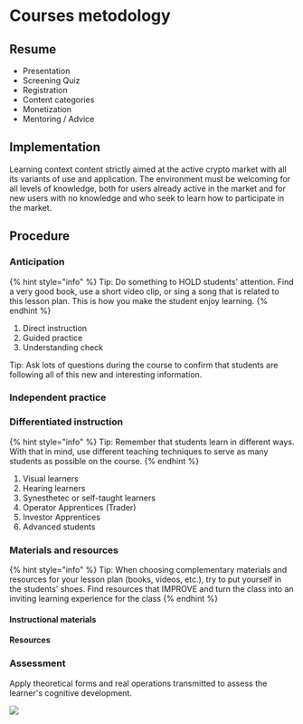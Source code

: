 # Courses metodology

## Resume

* Presentation
* Screening Quiz
* Registration
* Content categories
* Monetization
* Mentoring / Advice

## Implementation

Learning context content strictly aimed at the active crypto market with all its variants of use and application. The environment must be welcoming for all levels of knowledge, both for users already active in the market and for new users with no knowledge and who seek to learn how to participate in the market. 

## Procedure

### Anticipation

{% hint style="info" %}
Tip: Do something to HOLD students' attention. Find a very good book, use a short video clip, or sing a song that is related to this lesson plan. This is how you make the student enjoy learning.
{% endhint %}

1. Direct instruction 
2. Guided practice 
3. Understanding check

Tip: Ask lots of questions during the course to confirm that students are following all of this new and interesting information.

### Independent practice



### Differentiated instruction

{% hint style="info" %}
Tip: Remember that students learn in different ways. With that in mind, use different teaching techniques to serve as many students as possible on the course.
{% endhint %}

1. Visual learners 
2. Hearing learners 
3. Synesthetec or self-taught learners 
4. Operator Apprentices \(Trader\) 
5. Investor Apprentices 
6. Advanced students

### Materials and resources

{% hint style="info" %}
Tip: When choosing complementary materials and resources for your lesson plan \(books, videos, etc.\), try to put yourself in the students' shoes. Find resources that IMPROVE and turn the class into an inviting learning experience for the class
{% endhint %}

#### Instructional materials

#### Resources

### Assessment

Apply theoretical forms and real operations transmitted to assess the learner's cognitive development.

![](https://lh6.googleusercontent.com/U05onDZXMwFrvM6IHGOe7qk0pEDGeAyEhdbwsPginaE9RFSOxGkbxZhNv0iTLO_fiCwYYfxGFbnjXahora9sGoelKu8hiXV9aana4kE9JampqEg42zSFzmzXEqHD1182HQ)

